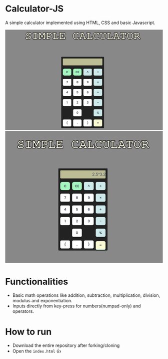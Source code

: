 # Calculator-JS
A simple calculator implemented using HTML, CSS and basic Javascript.

![images/screenshot1](images/screenshot1.JPG)
![images/screenshot2](images/screenshot2.JPG)

# Functionalities
* Basic math operations like addition, subtraction, multiplication, division, modulus and exponentiation.
* Inputs directly from key-press for numbers(numpad-only) and operators. 

# How to run
  * Download the entire repository after forking/cloning
  * Open the `index.html` 
  :thumbsup:
